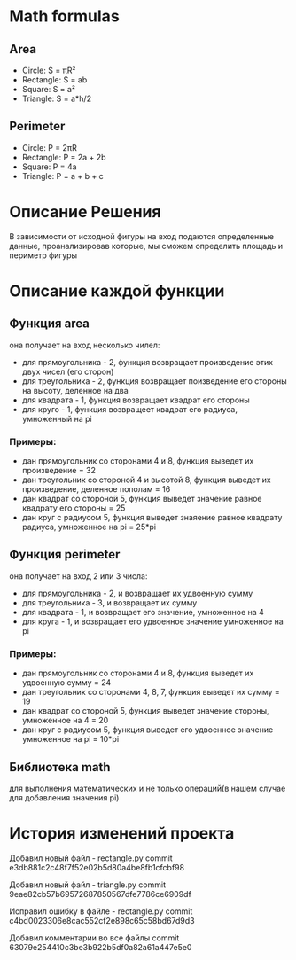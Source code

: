 # Math formulas
## Area
- Circle: S = πR²
- Rectangle: S = ab
- Square: S = a²
- Triangle: S = a*h/2

## Perimeter
- Circle: P = 2πR
- Rectangle: P = 2a + 2b
- Square: P = 4a
- Triangle: P = a + b + c

# Описание Решения
В зависимости от исходной фигуры на вход подаются определенные данные, проанализировав которые, мы сможем определить площадь и периметр фигуры 

# Описание каждой функции
## Функция area 
она получает на вход несколько чилел:
- для прямоугольника - 2, функция возвращает произведение этих двух чисел (его сторон)
- для треугольника - 2, функция возвращает поизведение его стороны на высоту, деленное на два
- для квадрата - 1, функция возвращает квадрат его стороны
- для круго - 1, функция возвращеет квадрат его радиуса, умноженный на pi
### Примеры:
- дан прямоугольник со сторонами 4 и 8, функция выведет их произведение = 32
- дан треугольник со стороной 4 и высотой 8, функция выведет их произведение, деленное пополам = 16
- дан квадрат со стороной 5, функция выведет значение равное квадрату его стороны = 25
- дан круг с радиусом 5, функция выведет знаяение равное квадрату радиуса, умноженное на pi = 25*pi

## Функция perimeter
она получает на вход 2 или 3 числа:
- для прямоугольника - 2, и возвращает их удвоенную сумму
- для треугольника - 3, и возвращает их сумму
- для квадрата - 1, и возвращает его значение, умноженное на 4
- для круга - 1, и возвращает его удвоенное значение умноженное на pi
### Примеры:
- дан прямоугольник со сторонами 4 и 8, функция выведет их удвоенную сумму = 24
- дан треугольник со сторонами 4, 8, 7, функция выведет их сумму = 19
- дан квадрат со стороной 5, функция выведет значение стороны, умноженное на 4 = 20
- дан круг с радиусом 5, функция выведет его удвоенное значение умноженное на pi = 10*pi

## Библиотека math
для выполнения математических и не только операций(в нашем случае для добавления значения pi)


# История изменений проекта
Добавил новый файл - rectangle.py
commit e3db881c2c48f7f52e02b5d80a4be8fb1cfcbf98

Добавил новый файл - triangle.py
commit 9eae82cb57b69572687850567dfe7786ce6909df

Исправил ошибку в файле - rectangle.py
commit c4bd0023306e8cac552cf2e898c65c58bd67d9d3

Добавил комментарии во все файлы
commit 63079e254410c3be3b922b5df0a82a61a447e5e0
